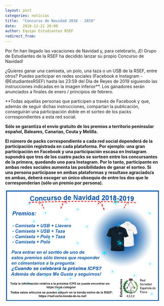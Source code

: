 ```yaml
---
layout: post
categories: noticias 
title:  "Concurso de Navidad 2018 - 2019"
date:   2018-12-22 20:00
author: Equipo Estudiantes RSEF
redirect_from:
---
```


Por fin han llegado las vacaciones de Navidad y, para celebrarlo, ¡El Grupo de Estudiantes de la RSEF ha decidido lanzar su propio Concurso de Navidad!

¿Quieres ganar una camiseta, un polo, una taza o un USB de la RSEF, entre otros? Puedes participar en redes sociales (Facebook e Instagram - @EstudiantesRSEF) hasta las 23:59 del Día de Reyes de 2019 siguiendo las instrucciones indicadas en la imagen inferior**. Los ganadores serán anunciados a finales de enero / principios de febrero.

**Todas aquellas personas que participen a través de Facebook y que, además de seguir dichas instrucciones, compartan la publicación, conseguirán una participación doble en el sorteo de los packs correspondientes a esta red social.

<strong>Sólo se garantiza el envío gratuito de los premios a territorio penínsular español, Baleares, Canarias, Ceuta y Melilla.</strong>

<strong>El número de packs correspondiente a cada red social dependerá de la participación registrada en cada plataforma. Por ejemplo: una gran participación en Facebook y una participación escasa en Instagram supondrá que tres de los cuatro packs se sorteen entre los concursantes de la primera, quedando uno para Instagram. Por lo tanto, participante en ambas redes sociales aumenta las posibilidades de ganar el sorteo. Si una persona participase en ambas plataformas y resultase agraciado/a en ambas, deberá escoger un único obsequio de entre los dos que le corresponderían (sólo un premio por persona).</strong>





![Foto 1](/img/blog/ConcursoNav18.jpg)
